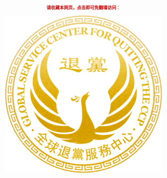 <div style="width:100%;text-align:center!important;"><span  style="color:#CC0000;"><b>请收藏本网页，点击即可免翻墙访问</b>：</span></div>
</br>
<div style="width:100%;"><a href="https://td513.site/"><img src="https://github.com/JohnChen201502/TD/blob/main/td-logo.png?raw=true"/></a></div>



